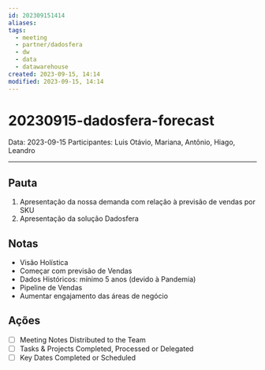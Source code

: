 ```yaml
---
id: 202309151414
aliases: 
tags:
  - meeting
  - partner/dadosfera
  - dw
  - data
  - datawarehouse
created: 2023-09-15, 14:14
modified: 2023-09-15, 14:14
---
```

# 20230915-dadosfera-forecast

Data: 2023-09-15
Participantes: Luis Otávio, Mariana, Antônio, Hiago, Leandro

---

## Pauta

1. Apresentação da nossa demanda com relação à previsão de vendas por SKU
2. Apresentação da solução Dadosfera

## Notas

- Visão Holística
- Começar com previsão de Vendas
- Dados Históricos: mínimo 5 anos (devido à Pandemia)
- Pipeline de Vendas
- Aumentar engajamento das áreas de negócio

## Ações

- [ ] Meeting Notes Distributed to the Team
- [ ] Tasks & Projects Completed, Processed or Delegated
- [ ] Key Dates Completed or Scheduled